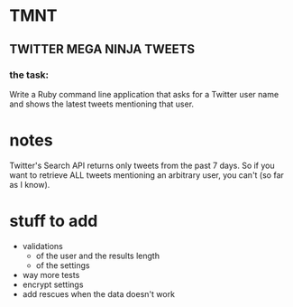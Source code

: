 # TMNT

## TWITTER MEGA NINJA TWEETS

### the task:

Write a Ruby command line application that asks for a Twitter user name and shows the latest tweets mentioning that user.

# notes
Twitter's Search API returns only tweets from the past 7 days. So if you want to retrieve ALL tweets mentioning an arbitrary user, you can't (so far as I know).

# stuff to add

* validations
	* of the user and the results length
	* of the settings
* way more tests
* encrypt settings
* add rescues when the data doesn't work